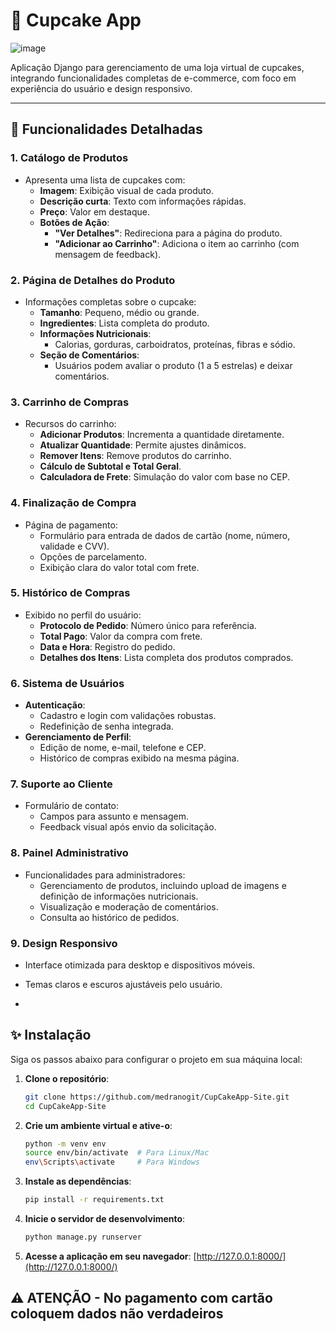 # 🧁 **Cupcake App**

![image](https://github.com/user-attachments/assets/f8f2bfbe-d661-49f1-8bcb-d66d33755fb3)


Aplicação Django para gerenciamento de uma loja virtual de cupcakes, integrando funcionalidades completas de e-commerce, com foco em experiência do usuário e design responsivo.

---

## 🚀 **Funcionalidades Detalhadas**

### **1. Catálogo de Produtos**
- Apresenta uma lista de cupcakes com:
  - **Imagem**: Exibição visual de cada produto.
  - **Descrição curta**: Texto com informações rápidas.
  - **Preço**: Valor em destaque.
  - **Botões de Ação**:
    - **"Ver Detalhes"**: Redireciona para a página do produto.
    - **"Adicionar ao Carrinho"**: Adiciona o item ao carrinho (com mensagem de feedback).

### **2. Página de Detalhes do Produto**
- Informações completas sobre o cupcake:
  - **Tamanho**: Pequeno, médio ou grande.
  - **Ingredientes**: Lista completa do produto.
  - **Informações Nutricionais**:
    - Calorias, gorduras, carboidratos, proteínas, fibras e sódio.
  - **Seção de Comentários**:
    - Usuários podem avaliar o produto (1 a 5 estrelas) e deixar comentários.

### **3. Carrinho de Compras**
- Recursos do carrinho:
  - **Adicionar Produtos**: Incrementa a quantidade diretamente.
  - **Atualizar Quantidade**: Permite ajustes dinâmicos.
  - **Remover Itens**: Remove produtos do carrinho.
  - **Cálculo de Subtotal e Total Geral**.
  - **Calculadora de Frete**: Simulação do valor com base no CEP.

### **4. Finalização de Compra**
- Página de pagamento:
  - Formulário para entrada de dados de cartão (nome, número, validade e CVV).
  - Opções de parcelamento.
  - Exibição clara do valor total com frete.

### **5. Histórico de Compras**
- Exibido no perfil do usuário:
  - **Protocolo de Pedido**: Número único para referência.
  - **Total Pago**: Valor da compra com frete.
  - **Data e Hora**: Registro do pedido.
  - **Detalhes dos Itens**: Lista completa dos produtos comprados.

### **6. Sistema de Usuários**
- **Autenticação**:
  - Cadastro e login com validações robustas.
  - Redefinição de senha integrada.
- **Gerenciamento de Perfil**:
  - Edição de nome, e-mail, telefone e CEP.
  - Histórico de compras exibido na mesma página.

### **7. Suporte ao Cliente**
- Formulário de contato:
  - Campos para assunto e mensagem.
  - Feedback visual após envio da solicitação.

### **8. Painel Administrativo**
- Funcionalidades para administradores:
  - Gerenciamento de produtos, incluindo upload de imagens e definição de informações nutricionais.
  - Visualização e moderação de comentários.
  - Consulta ao histórico de pedidos.

### **9. Design Responsivo**
- Interface otimizada para desktop e dispositivos móveis.
- Temas claros e escuros ajustáveis pelo usuário.

- 
## ✨ **Instalação**

Siga os passos abaixo para configurar o projeto em sua máquina local:

1. **Clone o repositório**:
   ```bash
   git clone https://github.com/medranogit/CupCakeApp-Site.git
   cd CupCakeApp-Site
   ```

2. **Crie um ambiente virtual e ative-o**:
   ```bash
   python -m venv env
   source env/bin/activate  # Para Linux/Mac
   env\Scripts\activate     # Para Windows
   ```

3. **Instale as dependências**:
   ```bash
   pip install -r requirements.txt
   ```
4. **Inicie o servidor de desenvolvimento**:
   ```bash
   python manage.py runserver
   ```

5. **Acesse a aplicação em seu navegador**: [http://127.0.0.1:8000/](http://127.0.0.1:8000/)

## ⚠️ **ATENÇÃO - No pagamento com cartão coloquem dados não verdadeiros**
